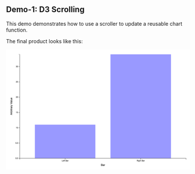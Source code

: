 ## Demo-1: D3 Scrolling

This demo demonstrates how to use a scroller to update a reusable chart function.

The final product looks like this:

![screenshot of demo-1 complete](imgs/complete.png)
